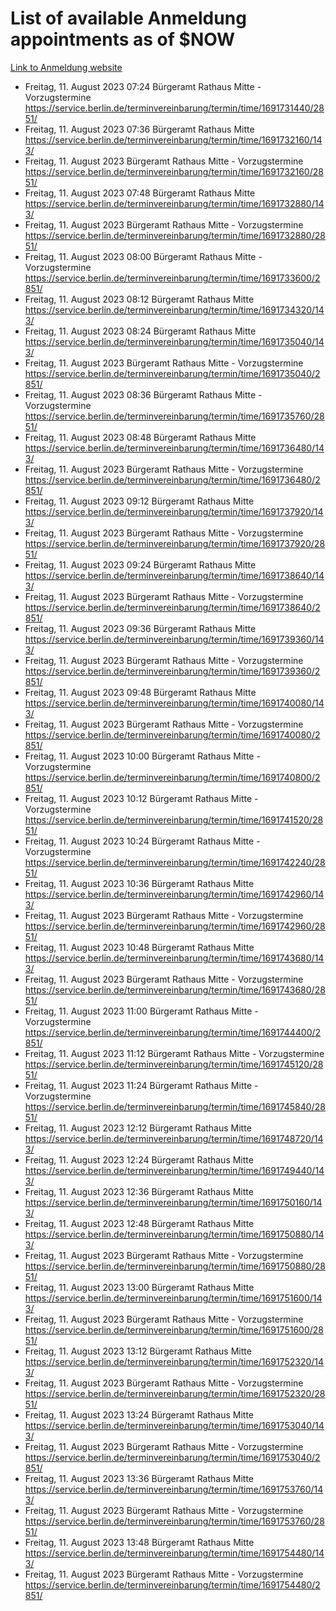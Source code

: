 # List of available Anmeldung appointments as of $NOW
[Link to Anmeldung website](https://service.berlin.de/terminvereinbarung/termin/tag.php?termin=1&anliegen[]=120686&dienstleisterlist=122210,122217,327316,122219,327312,122227,327314,122231,327346,122243,327348,122254,122252,329742,122260,329745,122262,329748,122271,327278,122273,327274,122277,327276,330436,122280,327294,122282,327290,122284,327292,122291,327270,122285,327266,122286,327264,122296,327268,150230,329760,122297,327286,122294,327284,122312,329763,122314,329775,122304,327330,122311,327334,122309,327332,317869,122281,327352,122279,329772,122283,122276,327324,122274,327326,122267,329766,122246,327318,122251,327320,122257,327322,122208,327298,122226,327300&herkunft=http%3A%2F%2Fservice.berlin.de%2Fdienstleistung%2F120686%2F)
- Freitag, 11. August 2023 07:24 Bürgeramt Rathaus Mitte - Vorzugstermine https://service.berlin.de/terminvereinbarung/termin/time/1691731440/2851/
- Freitag, 11. August 2023 07:36 Bürgeramt Rathaus Mitte https://service.berlin.de/terminvereinbarung/termin/time/1691732160/143/
- Freitag, 11. August 2023  Bürgeramt Rathaus Mitte - Vorzugstermine https://service.berlin.de/terminvereinbarung/termin/time/1691732160/2851/
- Freitag, 11. August 2023 07:48 Bürgeramt Rathaus Mitte https://service.berlin.de/terminvereinbarung/termin/time/1691732880/143/
- Freitag, 11. August 2023  Bürgeramt Rathaus Mitte - Vorzugstermine https://service.berlin.de/terminvereinbarung/termin/time/1691732880/2851/
- Freitag, 11. August 2023 08:00 Bürgeramt Rathaus Mitte - Vorzugstermine https://service.berlin.de/terminvereinbarung/termin/time/1691733600/2851/
- Freitag, 11. August 2023 08:12 Bürgeramt Rathaus Mitte https://service.berlin.de/terminvereinbarung/termin/time/1691734320/143/
- Freitag, 11. August 2023 08:24 Bürgeramt Rathaus Mitte https://service.berlin.de/terminvereinbarung/termin/time/1691735040/143/
- Freitag, 11. August 2023  Bürgeramt Rathaus Mitte - Vorzugstermine https://service.berlin.de/terminvereinbarung/termin/time/1691735040/2851/
- Freitag, 11. August 2023 08:36 Bürgeramt Rathaus Mitte - Vorzugstermine https://service.berlin.de/terminvereinbarung/termin/time/1691735760/2851/
- Freitag, 11. August 2023 08:48 Bürgeramt Rathaus Mitte https://service.berlin.de/terminvereinbarung/termin/time/1691736480/143/
- Freitag, 11. August 2023  Bürgeramt Rathaus Mitte - Vorzugstermine https://service.berlin.de/terminvereinbarung/termin/time/1691736480/2851/
- Freitag, 11. August 2023 09:12 Bürgeramt Rathaus Mitte https://service.berlin.de/terminvereinbarung/termin/time/1691737920/143/
- Freitag, 11. August 2023  Bürgeramt Rathaus Mitte - Vorzugstermine https://service.berlin.de/terminvereinbarung/termin/time/1691737920/2851/
- Freitag, 11. August 2023 09:24 Bürgeramt Rathaus Mitte https://service.berlin.de/terminvereinbarung/termin/time/1691738640/143/
- Freitag, 11. August 2023  Bürgeramt Rathaus Mitte - Vorzugstermine https://service.berlin.de/terminvereinbarung/termin/time/1691738640/2851/
- Freitag, 11. August 2023 09:36 Bürgeramt Rathaus Mitte https://service.berlin.de/terminvereinbarung/termin/time/1691739360/143/
- Freitag, 11. August 2023  Bürgeramt Rathaus Mitte - Vorzugstermine https://service.berlin.de/terminvereinbarung/termin/time/1691739360/2851/
- Freitag, 11. August 2023 09:48 Bürgeramt Rathaus Mitte https://service.berlin.de/terminvereinbarung/termin/time/1691740080/143/
- Freitag, 11. August 2023  Bürgeramt Rathaus Mitte - Vorzugstermine https://service.berlin.de/terminvereinbarung/termin/time/1691740080/2851/
- Freitag, 11. August 2023 10:00 Bürgeramt Rathaus Mitte - Vorzugstermine https://service.berlin.de/terminvereinbarung/termin/time/1691740800/2851/
- Freitag, 11. August 2023 10:12 Bürgeramt Rathaus Mitte - Vorzugstermine https://service.berlin.de/terminvereinbarung/termin/time/1691741520/2851/
- Freitag, 11. August 2023 10:24 Bürgeramt Rathaus Mitte - Vorzugstermine https://service.berlin.de/terminvereinbarung/termin/time/1691742240/2851/
- Freitag, 11. August 2023 10:36 Bürgeramt Rathaus Mitte https://service.berlin.de/terminvereinbarung/termin/time/1691742960/143/
- Freitag, 11. August 2023  Bürgeramt Rathaus Mitte - Vorzugstermine https://service.berlin.de/terminvereinbarung/termin/time/1691742960/2851/
- Freitag, 11. August 2023 10:48 Bürgeramt Rathaus Mitte https://service.berlin.de/terminvereinbarung/termin/time/1691743680/143/
- Freitag, 11. August 2023  Bürgeramt Rathaus Mitte - Vorzugstermine https://service.berlin.de/terminvereinbarung/termin/time/1691743680/2851/
- Freitag, 11. August 2023 11:00 Bürgeramt Rathaus Mitte - Vorzugstermine https://service.berlin.de/terminvereinbarung/termin/time/1691744400/2851/
- Freitag, 11. August 2023 11:12 Bürgeramt Rathaus Mitte - Vorzugstermine https://service.berlin.de/terminvereinbarung/termin/time/1691745120/2851/
- Freitag, 11. August 2023 11:24 Bürgeramt Rathaus Mitte - Vorzugstermine https://service.berlin.de/terminvereinbarung/termin/time/1691745840/2851/
- Freitag, 11. August 2023 12:12 Bürgeramt Rathaus Mitte https://service.berlin.de/terminvereinbarung/termin/time/1691748720/143/
- Freitag, 11. August 2023 12:24 Bürgeramt Rathaus Mitte https://service.berlin.de/terminvereinbarung/termin/time/1691749440/143/
- Freitag, 11. August 2023 12:36 Bürgeramt Rathaus Mitte https://service.berlin.de/terminvereinbarung/termin/time/1691750160/143/
- Freitag, 11. August 2023 12:48 Bürgeramt Rathaus Mitte https://service.berlin.de/terminvereinbarung/termin/time/1691750880/143/
- Freitag, 11. August 2023  Bürgeramt Rathaus Mitte - Vorzugstermine https://service.berlin.de/terminvereinbarung/termin/time/1691750880/2851/
- Freitag, 11. August 2023 13:00 Bürgeramt Rathaus Mitte https://service.berlin.de/terminvereinbarung/termin/time/1691751600/143/
- Freitag, 11. August 2023  Bürgeramt Rathaus Mitte - Vorzugstermine https://service.berlin.de/terminvereinbarung/termin/time/1691751600/2851/
- Freitag, 11. August 2023 13:12 Bürgeramt Rathaus Mitte https://service.berlin.de/terminvereinbarung/termin/time/1691752320/143/
- Freitag, 11. August 2023  Bürgeramt Rathaus Mitte - Vorzugstermine https://service.berlin.de/terminvereinbarung/termin/time/1691752320/2851/
- Freitag, 11. August 2023 13:24 Bürgeramt Rathaus Mitte https://service.berlin.de/terminvereinbarung/termin/time/1691753040/143/
- Freitag, 11. August 2023  Bürgeramt Rathaus Mitte - Vorzugstermine https://service.berlin.de/terminvereinbarung/termin/time/1691753040/2851/
- Freitag, 11. August 2023 13:36 Bürgeramt Rathaus Mitte https://service.berlin.de/terminvereinbarung/termin/time/1691753760/143/
- Freitag, 11. August 2023  Bürgeramt Rathaus Mitte - Vorzugstermine https://service.berlin.de/terminvereinbarung/termin/time/1691753760/2851/
- Freitag, 11. August 2023 13:48 Bürgeramt Rathaus Mitte https://service.berlin.de/terminvereinbarung/termin/time/1691754480/143/
- Freitag, 11. August 2023  Bürgeramt Rathaus Mitte - Vorzugstermine https://service.berlin.de/terminvereinbarung/termin/time/1691754480/2851/
